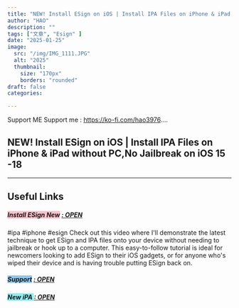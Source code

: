 ```yaml
---
title: "NEW! Install ESign on iOS | Install IPA Files on iPhone & iPad without PC,No Jailbreak on iOS 15 -18"
author: "HAO"
description: ""
tags: ["文章", "Esign" ]
date: "2025-01-25"
image:
  src: "/img/IMG_1111.JPG"
  alt: "2025"
  thumbnail:
    size: "170px"
    borders: "rounded"
draft: false
categories:

---
```


Support ME 
Support me : https://ko-fi.com/hao3976....
<!--more-->

## **NEW! Install ESign on iOS | Install IPA Files on iPhone & iPad without PC,No Jailbreak on iOS 15 -18**

---

## **Useful Links**

##### **<font style="background: pink"> Install ESign New</font>** **[  : OPEN](https://bio.link/hao3976)**

#ipa #iphone #esign 
Check out this video where I'll demonstrate the latest technique to get ESign and IPA files onto your device without needing to jailbreak or hook up to a computer. This easy-to-follow tutorial is ideal for newcomers looking to add ESign to their iOS gadgets, or for anyone who's wiped their device and is having trouble putting ESign back on.

##### **<and font style="background: #8dc7f0 "> Support</font>** **[  : OPEN](https://ko-fi.com/hao3976)**

##### **<and font style="background: #8dedf0 "> New iPA </font>** **[  : OPEN](https://www.patreon.com/hao8?utm_medium=unknown&utm_source=join_link&utm_campaign=creatorshare_creator&utm_content=copyLink)**
